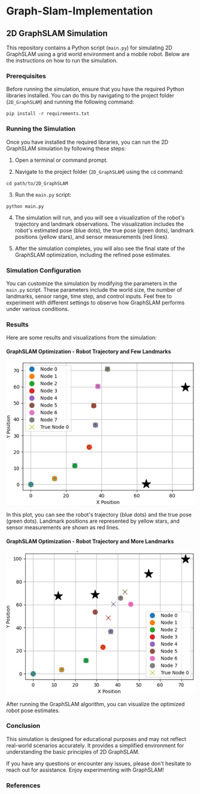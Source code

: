 # Graph-Slam-Implementation
## 2D GraphSLAM Simulation

This repository contains a Python script (`main.py`) for simulating 2D GraphSLAM using a grid world environment and a mobile robot. Below are the instructions on how to run the simulation.

### Prerequisites

Before running the simulation, ensure that you have the required Python libraries installed. You can do this by navigating to the project folder (`2D_GraphSLAM`) and running the following command:

```
pip install -r requirements.txt
```

### Running the Simulation

Once you have installed the required libraries, you can run the 2D GraphSLAM simulation by following these steps:

1. Open a terminal or command prompt.

2. Navigate to the project folder (`2D_GraphSLAM`) using the `cd` command:

```
cd path/to/2D_GraphSLAM
```

3. Run the `main.py` script:

```
python main.py
```

4. The simulation will run, and you will see a visualization of the robot's trajectory and landmark observations. The visualization includes the robot's estimated pose (blue dots), the true pose (green dots), landmark positions (yellow stars), and sensor measurements (red lines).

5. After the simulation completes, you will also see the final state of the GraphSLAM optimization, including the refined pose estimates.

### Simulation Configuration

You can customize the simulation by modifying the parameters in the `main.py` script. These parameters include the world size, the number of landmarks, sensor range, time step, and control inputs. Feel free to experiment with different settings to observe how GraphSLAM performs under various conditions.

### Results

Here are some results and visualizations from the simulation:

#### GraphSLAM Optimization - Robot Trajectory and Few Landmarks

![Robot Trajectory](2D_GraphSLAM/images/nice_4.png)

In this plot, you can see the robot's trajectory (blue dots) and the true pose (green dots). Landmark positions are represented by yellow stars, and sensor measurements are shown as red lines.

#### GraphSLAM Optimization - Robot Trajectory and More Landmarks

![GraphSLAM Optimization](2D_GraphSLAM/images/bad_initialization.png)

After running the GraphSLAM algorithm, you can visualize the optimized robot pose estimates.

### Conclusion

This simulation is designed for educational purposes and may not reflect real-world scenarios accurately. It provides a simplified environment for understanding the basic principles of 2D GraphSLAM.

If you have any questions or encounter any issues, please don't hesitate to reach out for assistance. Enjoy experimenting with GraphSLAM!

### References


